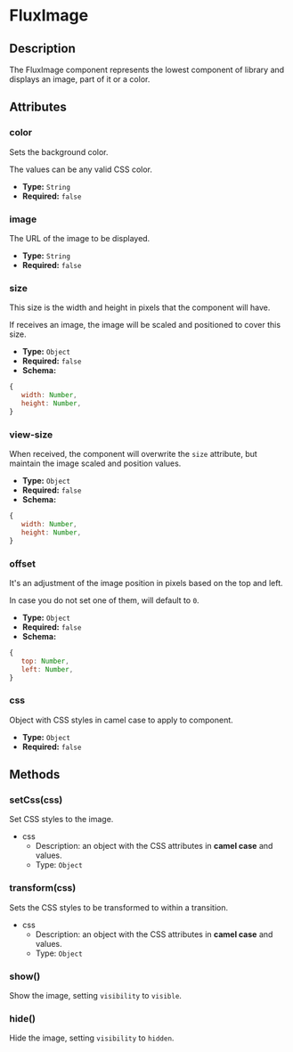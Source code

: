 ---
---

# FluxImage

## Description

The FluxImage component represents the lowest component of library and displays an image, part of it or a color.

## Attributes

### color

Sets the background color.

The values can be any valid CSS color.

- **Type:** `String`
- **Required:** `false`

### image

The URL of the image to be displayed.

- **Type:** `String`
- **Required:** `false`

### size

This size is the width and height in pixels that the component will have.

If receives an image, the image will be scaled and positioned to cover this size.

- **Type:** `Object`
- **Required:** `false`
- **Schema:**
``` js
{
   width: Number,
   height: Number,
}
```

### view-size

When received, the component will overwrite the `size` attribute, but maintain the image scaled and position values.

- **Type:** `Object`
- **Required:** `false`
- **Schema:**
``` js
{
   width: Number,
   height: Number,
}
```

### offset

It's an adjustment of the image position in pixels based on the top and left.

In case you do not set one of them, will default to `0`.

- **Type:** `Object`
- **Required:** `false`
- **Schema:**
``` js
{
   top: Number,
   left: Number,
}
```

### css

Object with CSS styles in camel case to apply to component.

- **Type:** `Object`
- **Required:** `false`

## Methods

### setCss(css)

Set CSS styles to the image.

- css
   - Description: an object with the CSS attributes in **camel case** and values.
   - Type: `Object`

### transform(css)

Sets the CSS styles to be transformed to within a transition.

- css
   - Description: an object with the CSS attributes in **camel case** and values.
   - Type: `Object`

### show()

Show the image, setting `visibility` to `visible`.

### hide()

Hide the image, setting `visibility` to `hidden`.
